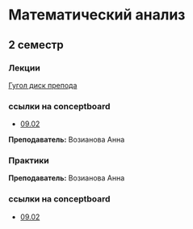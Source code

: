 # Математический анализ

## 2 семестр

### Лекции

[Гугол диск препода](https://drive.google.com/drive/folders/1Z9eCKcLXPg33Rpt_qi1DXonKexxaNdMq)

### ссылки на conceptboard
* [09.02](https://app.conceptboard.com/board/32d7-ci1f-h70b-mram-11qq)

**Преподаватель:** Возианова Анна


### Практики 

**Преподаватель:** Возианова Анна


### ссылки на conceptboard
* [09.02](https://app.conceptboard.com/board/y625-tsax-qiak-3yei-eoeh)
